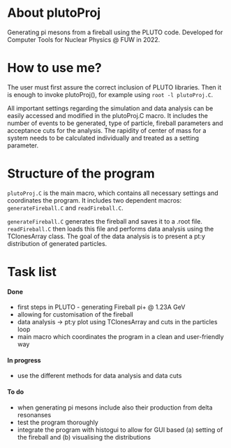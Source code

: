 # About plutoProj
Generating pi mesons from a fireball using the PLUTO code. Developed for Computer Tools for Nuclear Physics @ FUW in 2022. 

# How to use me?

The user must first assure the correct inclusion of PLUTO libraries. Then it is enough to invoke plutoProj(), for example using `root -l plutoProj.C`.

All important settings regarding the simulation and data analysis can be easily accessed and modified in the plutoProj.C macro. It includes the number of events to be generated, type of particle, fireball parameters and acceptance cuts for the analysis. The rapidity of center of mass for a system needs to be calculated individually and treated as a setting parameter.

# Structure of the program

`plutoProj.C` is the main macro, which contains all necessary settings and coordinates the program. It includes two dependent macros: `generateFireball.C` and `readFireball.C`.

`generateFireball.C` generates the fireball and saves it to a .root file. `readFireball.C` then loads this file and performs data analysis using the TClonesArray class. The goal of the data analysis is to present a pt:y distribution of generated particles.

# Task list

#### Done 

 - first steps in PLUTO - generating Fireball pi+ @ 1.23A GeV
 - allowing for customisation of the fireball
 - data analysis -> pt:y plot using TClonesArray and cuts in the particles loop
 - main macro which coordinates the program in a clean and user-friendly way

#### In progress

 - use the different methods for data analysis and data cuts

#### To do

 - when generating pi mesons include also their production from delta resonanses
 - test the program thoroughly
 - integrate the program with histogui to allow for GUI based (a) setting of the fireball and (b) visualising the distributions
